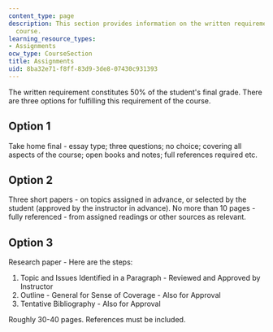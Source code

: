 ```yaml
---
content_type: page
description: This section provides information on the written requirement for the
  course.
learning_resource_types:
- Assignments
ocw_type: CourseSection
title: Assignments
uid: 8ba32e71-f8ff-83d9-3de8-07430c931393
---
```


The written requirement constitutes 50% of the student's final grade. There are three options for fulfilling this requirement of the course.

Option 1
--------

Take home final - essay type; three questions; no choice; covering all aspects of the course; open books and notes; full references required etc.

Option 2
--------

Three short papers - on topics assigned in advance, or selected by the student (approved by the instructor in advance). No more than 10 pages - fully referenced - from assigned readings or other sources as relevant.

Option 3
--------

Research paper - Here are the steps:

1.  Topic and Issues Identified in a Paragraph - Reviewed and Approved by Instructor
2.  Outline - General for Sense of Coverage - Also for Approval
3.  Tentative Bibliography - Also for Approval

Roughly 30-40 pages. References must be included.
